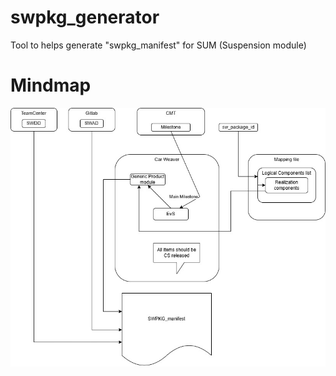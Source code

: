 # swpkg_generator
Tool to helps generate  "swpkg_manifest" for SUM (Suspension module)

# Mindmap

![Map](docs/swpkg_manifest_automation.jpg)
